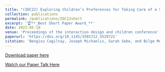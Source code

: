 ```yaml
---
title: "(IDC22) Exploring Children’s Preferences for Taking Care of a Social Robot"
collection: publications
permalink: /publications/IDC22short
excerpt: '🏆**_Best Short Paper Award_**'
date: 2022-05-18
venue: 'Proceedings of the interaction design and children conference'
paperurl: 'https://doi.org/10.1145/3501712.3529721'
citation: 'Bengisu Cagiltay, Joseph Michaelis, Sarah Sebo, and Bilge Mutlu. 2022. Exploring Children’s Preferences for Taking Care of a Social Robot. In Interaction Design and Children (IDC 22). Association for Computing Machinery, New York, NY, USA, 382–388.'
---
```


[Download paper here](https://www.researchgate.net/profile/Bengisu-Cagiltay/publication/360655556_Exploring_Children's_Preferences_for_Taking_Care_of_a_Social_Robot/links/6283d007a629047e3a9a922a/Exploring-Childrens-Preferences-for-Taking-Care-of-a-Social-Robot.pdf)

[Watch our Paper Talk Here](https://youtu.be/NkfktJ4tZWk)
